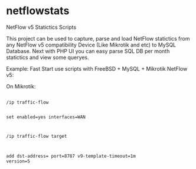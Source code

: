 # netflowstats
NetFlow v5 Statictics Scripts

This project can be used to capture, parse and load NetFlow statictics from 
any NetFlow v5 compatibility Device (Like Mikrotik and etc) to MySQL Database.
Next with PHP UI you can easy parse SQL DB per month statictics and view some queryes.

Example: Fast Start use scripts with FreeBSD + MySQL + Mikrotik NetFlow v5:

On Mikrotik:

<code>
/ip traffic-flow

set enabled=yes interfaces=WAN

/ip traffic-flow target

add dst-address=<NAS IP Address> port=8787 v9-template-timeout=1m version=5
</code>



